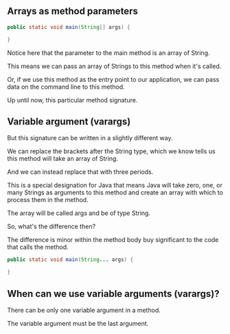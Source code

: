 ## Arrays as method parameters
```java
public static void main(String[] args) {

}
```

Notice here that the parameter to the main method is an array of String.

This means we can pass an array of Strings to this method when it's called.

Or, if we use this method as the entry point to our application, we can pass data on the command line to this method.

Up until now, this particular method signature.

## Variable argument (varargs)
But this signature can be written in a slightly different way.

We can replace the brackets after the String type, which we know tells us this method will take an array of String.

And we can instead replace that with three periods.

This is a special designation for Java that means Java will take zero, one, or many Strings as arguments to this method and create an array with which to process them in the method.

The array will be called args and be of type String.

So, what's the difference then?

The difference is minor within the method body buy significant to the code that calls the method.
```java
public static void main(String... args) {

}
```

## When can we use variable arguments (varargs)?
There can be only one variable argument in a method.

The variable argument must be the last argument.

